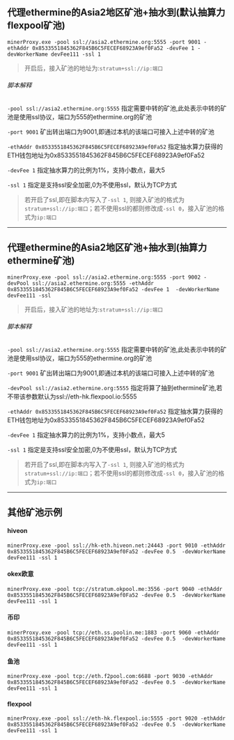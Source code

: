 

## 代理ethermine的Asia2地区矿池+抽水到(默认抽算力flexpool矿池)
```
minerProxy.exe -pool ssl://asia2.ethermine.org:5555 -port 9001 -ethAddr 0x8533551845362F845B6C5FECEF68923A9ef0Fa52 -devFee 1 -devWorkerName devFee111 -ssl 1
```
> 开启后，接入矿池的地址为:`stratum+ssl://ip:端口`

###### 脚本解释
`-pool ssl://asia2.ethermine.org:5555` 指定需要中转的矿池,此处表示中转的矿池是使用ssl协议，端口为555的ethermine.org的矿池

`-port 9001` 矿出转出端口为9001,即通过本机的该端口可接入上述中转的矿池

`-ethAddr 0x8533551845362F845B6C5FECEF68923A9ef0Fa52` 指定抽水算力获得的ETH钱包地址为0x8533551845362F845B6C5FECEF68923A9ef0Fa52

`-devFee 1` 指定抽水算力的比例为1%，支持小数点，最大5

`-ssl 1` 指定是支持ssl安全加密,0为不使用ssl，默认为TCP方式

> 若开启了ssl,即在脚本内写入了`-ssl 1`, 则接入矿池的格式为`stratum+ssl://ip:端口`；若不使用ssl的都则修改成`-ssl 0`，接入矿池的格式为`ip:端口`


-------


## 代理ethermine的Asia2地区矿池+抽水到(抽算力ethermine矿池)
```
minerProxy.exe -pool ssl://asia2.ethermine.org:5555 -port 9002 -devPool ssl://asia2.ethermine.org:5555 -ethAddr 0x8533551845362F845B6C5FECEF68923A9ef0Fa52 -devFee 1  -devWorkerName devFee111 -ssl 
```
> 开启后，接入矿池的地址为:`stratum+ssl://ip:端口`
> 
###### 脚本解释
`-pool ssl://asia2.ethermine.org:5555` 指定需要中转的矿池,此处表示中转的矿池是使用ssl协议，端口为555的ethermine.org的矿池

`-port 9001` 矿出转出端口为9001,即通过本机的该端口可接入上述中转的矿池

`-devPool ssl://asia2.ethermine.org:5555` 指定将算了抽到ethermine矿池,若不带该参数默认为ssl://eth-hk.flexpool.io:5555


`-ethAddr 0x8533551845362F845B6C5FECEF68923A9ef0Fa52` 指定抽水算力获得的ETH钱包地址为0x8533551845362F845B6C5FECEF68923A9ef0Fa52

`-devFee 1` 指定抽水算力的比例为1%，支持小数点，最大5

`-ssl 1` 指定是支持ssl安全加密,0为不使用ssl，默认为TCP方式

> 若开启了ssl,即在脚本内写入了`-ssl 1`, 则接入矿池的格式为`stratum+ssl://ip:端口`；若不使用ssl的都则修改成`-ssl 0`，接入矿池的格式为`ip:端口`

-------

## 其他矿池示例

#### hiveon
```
minerProxy.exe -pool ssl://hk-eth.hiveon.net:24443 -port 9010 -ethAddr 0x8533551845362F845B6C5FECEF68923A9ef0Fa52 -devFee 0.5  -devWorkerName devFee111 -ssl 1
```
#### okex欧意
```
minerProxy.exe -pool tcp://stratum.okpool.me:3556 -port 9040 -ethAddr 0x8533551845362F845B6C5FECEF68923A9ef0Fa52 -devFee 0.5  -devWorkerName devFee111 -ssl 1
```
#### 币印
```
minerProxy.exe -pool tcp://eth.ss.poolin.me:1883 -port 9060 -ethAddr 0x8533551845362F845B6C5FECEF68923A9ef0Fa52 -devFee 0.5  -devWorkerName devFee111 -ssl 1
```
#### 鱼池
```
minerProxy.exe -pool tcp://eth.f2pool.com:6688 -port 9030 -ethAddr 0x8533551845362F845B6C5FECEF68923A9ef0Fa52 -devFee 0.5  -devWorkerName devFee111 -ssl 1
```
#### flexpool
```
minerProxy.exe -pool ssl://eth-hk.flexpool.io:5555 -port 9020 -ethAddr 0x8533551845362F845B6C5FECEF68923A9ef0Fa52 -devFee 0.5  -devWorkerName devFee111 -ssl 1
```
